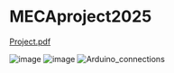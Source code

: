 # MECAproject2025

[Project.pdf](https://github.com/user-attachments/files/20055119/Project.pdf)

![image](https://github.com/user-attachments/assets/f9833ad0-1e0c-4141-b661-6dc4644c2aa6)
![image](https://github.com/user-attachments/assets/7c482324-a411-4760-b52b-522871f0dfcf)
![Arduino_connections](https://github.com/user-attachments/assets/8224dc3f-6528-413a-be02-e8ee6f81eb77)
